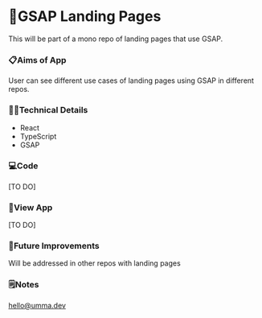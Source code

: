 # 🚀GSAP Landing Pages
This will be part of a mono repo of landing pages that use GSAP. 

### 📋Aims of App
User can see different use cases of landing pages using GSAP in different repos. 

### 👩‍💻Technical Details
- React
- TypeScript
- GSAP

### 💻Code
[TO DO]

### 👀View App
[TO DO]

### 💭Future Improvements
Will be addressed in other repos with landing pages

### 🗒️Notes
hello@umma.dev

